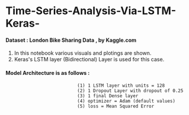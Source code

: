 # Time-Series-Analysis-Via-LSTM-Keras-
#### Dataset : London Bike Sharing Data , by Kaggle.com

1) In this notebook various visuals and plotings are shown.
2) Keras's LSTM layer (Bidirectional) Layer is used for this case.
#### Model Architecture is  as follows :
                               (1) 1 LSTM layer with units = 128
                               (2) 1 Dropout Layer with dropout of 0.25
                               (3) 1 final Dense layer
                               (4) optimizer = Adam (default values)
                               (5) loss = Mean Squared Error
